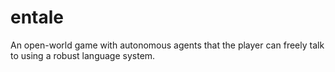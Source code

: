 # entale
An open-world game with autonomous agents that the player can freely talk to using a robust language system.
